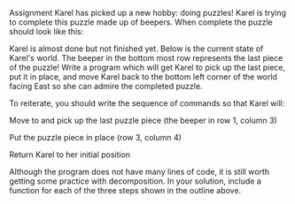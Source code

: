 Assignment
Karel has picked up a new hobby: doing puzzles! Karel is trying to complete this puzzle made up of beepers. When complete the puzzle should look like this:





Karel is almost done but not finished yet. Below is the current state of Karel's world. The beeper in the bottom most row represents the last piece of the puzzle! Write a program which will get Karel to pick up the last piece, put it in place, and move Karel back to the bottom left corner of the world facing East so she can admire the completed puzzle.



To reiterate, you should write the sequence of commands so that Karel will:

Move to and pick up the last puzzle piece (the beeper in row 1, column 3)

Put the puzzle piece in place (row 3, column 4)

Return Karel to her initial position

Although the program does not have many lines of code, it is still worth getting some practice with decomposition. In your solution, include a function for each of the three steps shown in the outline above.
